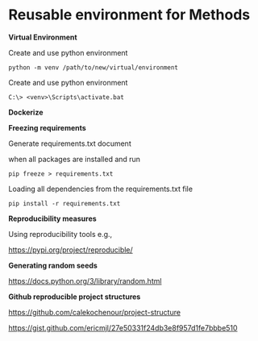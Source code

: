 # Reusable environment for Methods 

 

**Virtual Environment** 

Create and use python environment 

```python -m venv /path/to/new/virtual/environment```
 
Create and use python environment 

```C:\> <venv>\Scripts\activate.bat``` 

 

**Dockerize** 

 
 
**Freezing requirements** 

Generate requirements.txt document  

when all packages are installed and run   

```pip freeze > requirements.txt```  

 
Loading all dependencies from the requirements.txt file 

```pip install -r requirements.txt``` 

 
**Reproducibility measures** 

Using reproducibility tools e.g., 

https://pypi.org/project/reproducible/ 

 
**Generating random seeds** 

https://docs.python.org/3/library/random.html 

 
**Github reproducible project structures** 

https://github.com/calekochenour/project-structure 

https://gist.github.com/ericmjl/27e50331f24db3e8f957d1fe7bbbe510 

 

 